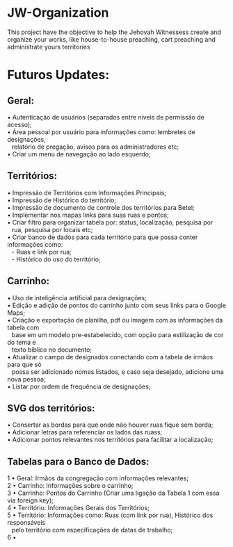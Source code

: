 # JW-Organization
This project have the objective to help the Jehovah Witnessess create and organize your works, like house-to-house preaching,
cart preaching and administrate yours territories

<!-- # Problems to Solve: -->

# Futuros Updates:

<h2>Geral:</h2>
• Autenticação de usuários (separados entre níveis de permissão de acesso);<br>
• Área pessoal por usuário para informações como: lembretes de designações,<br>
⠀relatório de pregação, avisos para os administradores etc;<br>
• Criar um menu de navegação ao lado esquerdo;

<h2>Territórios:</h2>
• Impressão de Territórios com Informações Principais;<br>
• Impressão de Histórico do território;<br>
• Impressão de documento de controle dos territórios para Betel;<br>
• Implementar nos mapas links para suas ruas e pontos;<br>
• Criar filtro para organizar tabela por: status, localização, pesquisa por<br>
⠀rua, pesquisa por locais etc;<br>
• Criar banco de dados para cada território para que possa conter informações como:<br>
⠀- Ruas e link por rua;<br>
⠀- Histórico do uso do território;

<h2>Carrinho:</h2>
• Uso de inteligência artificial para designações;<br>
• Edição e adição de pontos do carrinho junto com seus links para o Google Maps;<br>
• Criação e exportação de planilha, pdf ou imagem com as informações da tabela com<br>
⠀base em um modelo pre-estabelecido, com opção para estilização de cor do tema e<br>
⠀texto bíblico no documento;<br>
• Atualizar o campo de designados conectando com a tabela de irmãos para que só<br>
⠀possa ser adicionado nomes listados, e caso seja desejado, adicione uma nova pessoa;<br>
• Listar por ordem de frequência de designações;

<h2>SVG dos territórios:</h2>
• Consertar as bordas para que onde não houver ruas fique sem borda;<br>
• Adicionar letras para referenciar os lados das ruass;<br>
• Adicionar pontos relevantes nos territórios para facilitar a localização;<br>

<h2>Tabelas para o Banco de Dados:</h2>
1 • Geral: Irmãos da congregação com informações relevantes;<br>
2 • Carrinho: Informações sobre o carrinho;<br>
3 • Carrinho: Pontos do Carrinho (Criar uma ligação da Tabela 1 com essa via foreign key);<br>
4 • Território: Informações Gerais dos Territórios;<br>
5 • Território: Informações como: Ruas (com link por rua), Histórico dos responsáveis<br>
⠀pelo território com especificações de datas de trabalho;<br>
6 • 
